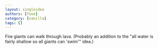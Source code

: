 ```yaml
---
layout: singleidea
authors: [Tone]
category: [vanilla]
tags: []
---
```

Fire giants can walk through lava. (Probably an addition to the "all water is fairly shallow so all giants can 'swim'" idea.)
